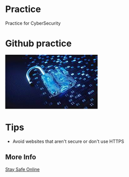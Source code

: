 # Practice
Practice for CyberSecurity
# Github practice 
![CyberSecurity](images.jpg)
# Tips
- Avoid websites that aren't secure or don't use HTTPS
## More Info
[Stay Safe Online](https://staysafeonline.org/stay-safe-online/)

